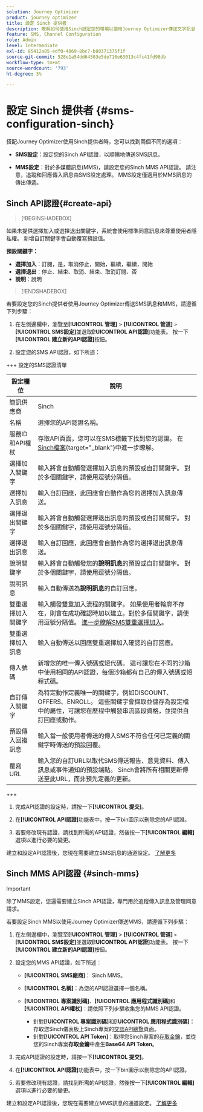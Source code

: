 ```yaml
---
solution: Journey Optimizer
product: journey optimizer
title: 設定 Sinch 提供者
description: 瞭解如何使用Sinch設定您的環境以使用Journey Optimizer傳送文字訊息
feature: SMS, Channel Configuration
role: Admin
level: Intermediate
exl-id: 85412a85-edf0-4069-8bc7-b80371375f1f
source-git-commit: 528e1a54dd64503e5de716e63013c4fc41fd98db
workflow-type: tm+mt
source-wordcount: '793'
ht-degree: 3%

---
```


# 設定 Sinch 提供者 {#sms-configuration-sinch}

搭配Journey Optimizer使用Sinch提供者時，您可以找到兩個不同的選項：

* **SMS設定**：設定您的Sinch API認證，以順暢地傳送SMS訊息。

* **MMS設定**：對於多媒體訊息(MMS)，請設定您的Sinch MMS API認證。 請注意，追蹤和回應傳入訊息由SMS設定處理。 MMS設定僅適用於MMS訊息的傳出傳遞。

## Sinch API認證{#create-api}

>[!BEGINSHADEBOX]

如果未提供選擇加入或選擇退出關鍵字，系統會使用標準同意訊息來尊重使用者隱私權。 新增自訂關鍵字會自動覆寫預設值。

**預設關鍵字：**

* **選擇加入**：訂閱，是，取消停止，開始，繼續，繼續，開始
* **選擇退出**：停止、結束、取消、結束、取消訂閱、否
* **說明**：說明

>[!ENDSHADEBOX]

若要設定您的Sinch提供者使用Journey Optimizer傳送SMS訊息和MMS，請遵循下列步驟：

1. 在左側邊欄中，瀏覽至&#x200B;**[!UICONTROL 管理]** > **[!UICONTROL 管道]** `>` **[!UICONTROL SMS設定]**&#x200B;並選取&#x200B;**[!UICONTROL API認證]**&#x200B;功能表。 按一下&#x200B;**[!UICONTROL 建立新的API認證]**&#x200B;按鈕。

1. 設定您的SMS API認證，如下所述：

+++ 設定的SMS認證清單

   | 設定欄位 | 說明 |
   |---|---|    
   | 簡訊供應商 | Sinch |
   | 名稱 | 選擇您的API認證名稱。 |
   | 服務ID和API權杖 | 存取API頁面，您可以在SMS標籤下找到您的認證。 在[Sinch檔案](https://developers.sinch.com/docs/sms/getting-started/){target="_blank"}中進一步瞭解。 |
   | 選擇加入關鍵字 | 輸入將會自動觸發選擇加入訊息的預設或自訂關鍵字。 對於多個關鍵字，請使用逗號分隔值。 |
   | 選擇加入訊息 | 輸入自訂回應，此回應會自動作為您的選擇加入訊息傳送。 |
   | 選擇退出關鍵字 | 輸入將會自動觸發選擇退出訊息的預設或自訂關鍵字。 對於多個關鍵字，請使用逗號分隔值。 |
   | 選擇退出訊息 | 輸入自訂回應，此回應會自動作為您的選擇退出訊息傳送。 |
   | 說明關鍵字 | 輸入將會自動觸發您的&#x200B;**說明訊息**&#x200B;的預設或自訂關鍵字。 對於多個關鍵字，請使用逗號分隔值。 |
   | 說明訊息 | 輸入自動傳送為&#x200B;**說明訊息**&#x200B;的自訂回應。 |
   | 雙重選擇加入關鍵字 | 輸入觸發雙重加入流程的關鍵字。 如果使用者輪廓不存在，則會在成功確認時加以建立。對於多個關鍵字，請使用逗號分隔值。 [進一步瞭解SMS雙重選擇加入](https://video.tv.adobe.com/v/3440291/?learn=on&captions=chi_hant)。 |
   | 雙重選擇加入訊息 | 輸入自動傳送以回應雙重選擇加入確認的自訂回應。 |
   | 傳入號碼 | 新增您的唯一傳入號碼或短代碼。 這可讓您在不同的沙箱中使用相同的API認證，每個沙箱都有自己的傳入號碼或短程式碼。 |
   | 自訂傳入關鍵字 | 為特定動作定義唯一的關鍵字，例如DISCOUNT、OFFERS、ENROLL。 這些關鍵字會擷取並儲存為設定檔中的屬性，可讓您在歷程中觸發串流區段資格，並提供自訂回應或動作。 |
   | 預設傳入回複訊息 | 輸入當一般使用者傳送的傳入SMS不符合任何已定義的關鍵字時傳送的預設回覆。 |
   | 覆寫URL | 輸入您的自訂URL以取代SMS傳送報告、意見資料、傳入訊息或事件通知的預設端點。 Sinch會將所有相關更新傳送至此URL，而非預先定義的更新。 |

+++

1. 完成API認證的設定時，請按一下&#x200B;**[!UICONTROL 提交]**。

1. 在&#x200B;**[!UICONTROL API認證]**&#x200B;功能表中，按一下bin圖示以刪除您的API認證。

1. 若要修改現有認證，請找到所需的API認證，然後按一下&#x200B;**[!UICONTROL 編輯]**&#x200B;選項以進行必要的變更。

建立和設定API認證後，您現在需要建立SMS訊息的通道設定。 [了解更多](sms-configuration-surface.md)

## Sinch MMS API認證 {#sinch-mms}

>[!IMPORTANT]
>
> 除了MMS設定，您還需要建立Sinch API認證，專門用於追蹤傳入訊息及管理同意請求。

若要設定Sinch MMS以使用Journey Optimizer傳送MMS，請遵循下列步驟：

1. 在左側邊欄中，瀏覽至&#x200B;**[!UICONTROL 管理]** > **[!UICONTROL 管道]** `>` **[!UICONTROL SMS設定]**&#x200B;並選取&#x200B;**[!UICONTROL API認證]**&#x200B;功能表。 按一下&#x200B;**[!UICONTROL 建立新的API認證]**&#x200B;按鈕。

1. 設定您的MMS API認證，如下所述：

   * **[!UICONTROL SMS廠商]**： Sinch MMS。

   * **[!UICONTROL 名稱]**：為您的API認證選擇一個名稱。

   * **[!UICONTROL 專案識別碼]**、**[!UICONTROL 應用程式識別碼]**&#x200B;和&#x200B;**[!UICONTROL API權杖]**：請依照下列步驟收集您的MMS API認證。

      * 針對&#x200B;**[!UICONTROL 專案識別碼]**&#x200B;和&#x200B;**[!UICONTROL 應用程式識別碼]**：存取您Sinch儀表板上Sinch專案的[交談API總覽](https://dashboard.sinch.com/convapi/overview)頁面。
      * 針對&#x200B;**[!UICONTROL API Token]**：取得您Sinch專案的[存取金鑰](https://community.sinch.com/t5/Customer-Dashboard/Sinch-Access-Keys/ta-p/12638)，並從您的Sinch專案&#x200B;**存取金鑰**&#x200B;中產生&#x200B;**Base64 API Token**。

1. 完成API認證的設定時，請按一下&#x200B;**[!UICONTROL 提交]**。

1. 在&#x200B;**[!UICONTROL API認證]**&#x200B;功能表中，按一下bin圖示以刪除您的API認證。

1. 若要修改現有認證，請找到所需的API認證，然後按一下&#x200B;**[!UICONTROL 編輯]**&#x200B;選項以進行必要的變更。

建立和設定API認證後，您現在需要建立MMS訊息的通道設定。 [了解更多](sms-configuration-surface.md)
